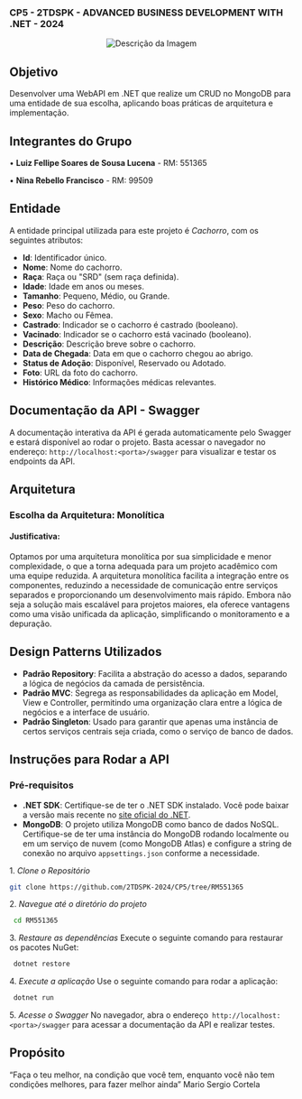 ### CP5 - 2TDSPK - ADVANCED BUSINESS DEVELOPMENT WITH .NET - 2024

<div align="center">
<img src="https://drive.google.com/uc?export=view&id=1te3dDY7rx354MWPYPlTiwBQxJFF1YN_A" alt="Descrição da Imagem">
</div>

## Objetivo
Desenvolver uma WebAPI em .NET que realize um CRUD no MongoDB para uma entidade de sua escolha, aplicando boas práticas de arquitetura e implementação.

## Integrantes do Grupo
•⁠  ⁠**Luiz Fellipe Soares de Sousa Lucena** - RM: 551365

•⁠  ⁠**Nina Rebello Francisco** - RM: 99509

## Entidade
A entidade principal utilizada para este projeto é *Cachorro*, com os seguintes atributos:
- **Id**: Identificador único.
- **Nome**: Nome do cachorro.
- **Raça**: Raça ou "SRD" (sem raça definida).
- **Idade**: Idade em anos ou meses.
- **Tamanho**: Pequeno, Médio, ou Grande.
- **Peso**: Peso do cachorro.
- **Sexo**: Macho ou Fêmea.
- **Castrado**: Indicador se o cachorro é castrado (booleano).
- **Vacinado**: Indicador se o cachorro está vacinado (booleano).
- **Descrição**: Descrição breve sobre o cachorro.
- **Data de Chegada**: Data em que o cachorro chegou ao abrigo.
- **Status de Adoção**: Disponível, Reservado ou Adotado.
- **Foto**: URL da foto do cachorro.
- **Histórico Médico**: Informações médicas relevantes.

## Documentação da API - Swagger
A documentação interativa da API é gerada automaticamente pelo Swagger e estará disponível ao rodar o projeto. Basta acessar o navegador no endereço: `http://localhost:<porta>/swagger` para visualizar e testar os endpoints da API.

## Arquitetura
### Escolha da Arquitetura: Monolítica
#### Justificativa:
Optamos por uma arquitetura monolítica por sua simplicidade e menor complexidade, o que a torna adequada para um projeto acadêmico com uma equipe reduzida. A arquitetura monolítica facilita a integração entre os componentes, reduzindo a necessidade de comunicação entre serviços separados e proporcionando um desenvolvimento mais rápido.
Embora não seja a solução mais escalável para projetos maiores, ela oferece vantagens como uma visão unificada da aplicação, simplificando o monitoramento e a depuração.

## Design Patterns Utilizados
- **Padrão Repository**: Facilita a abstração do acesso a dados, separando a lógica de negócios da camada de persistência.
- **Padrão MVC**: Segrega as responsabilidades da aplicação em Model, View e Controller, permitindo uma organização clara entre a lógica de negócios e a interface de usuário.
- **Padrão Singleton**: Usado para garantir que apenas uma instância de certos serviços centrais seja criada, como o serviço de banco de dados.

## Instruções para Rodar a API
### Pré-requisitos
- **.NET SDK**: Certifique-se de ter o .NET SDK instalado. Você pode baixar a versão mais recente no [site oficial do .NET](https://dotnet.microsoft.com/download).
- **MongoDB**: O projeto utiliza MongoDB como banco de dados NoSQL. Certifique-se de ter uma instância do MongoDB rodando localmente ou em um serviço de nuvem (como MongoDB Atlas) e configure a string de conexão no arquivo `appsettings.json` conforme a necessidade.

1.⁠ ⁠*Clone o Repositório*
```bash
git clone https://github.com/2TDSPK-2024/CP5/tree/RM551365
```
2.⁠ ⁠*Navegue até o diretório do projeto*
```sh
 cd RM551365
```
3.⁠ ⁠*Restaure as dependências*
Execute o seguinte comando para restaurar os pacotes NuGet:
```sh
 dotnet restore
```
4.⁠ ⁠*Execute a aplicação*
Use o seguinte comando para rodar a aplicação:
```sh
 dotnet run
```
5.⁠ ⁠*Acesse o Swagger*
No navegador, abra o endereço ⁠ ```http://localhost:<porta>/swagger``` para acessar a documentação da API e realizar testes.

## Propósito
“Faça o teu melhor, na condição que você tem, enquanto você não tem condições
melhores, para fazer melhor ainda”
Mario Sergio Cortela
